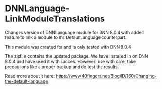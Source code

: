 # DNNLanguage-LinkModuleTranslations
Changes version of DNNLanguage module for DNN 8.0.4 with added feature to link a module to it's DefaultLanguage counterpart.

This module was created for and is only tested with DNN 8.0.4

The zipfile contains the updated package. We have installed in on DNN 8.0.4 and have used it with succes. However: use with care, take precautions like a proper backup and do test the results.

Read more about it here: https://www.40fingers.net/Blog/ID/160/Changing-the-default-language
